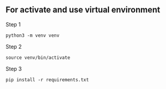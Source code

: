 ## For activate and use virtual environment
Step 1
```
python3 -m venv venv 
```

Step 2
```
source venv/bin/activate
```

Step 3
```
pip install -r requirements.txt
```
